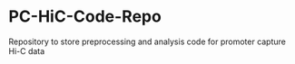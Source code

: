 # PC-HiC-Code-Repo
Repository to store preprocessing and analysis code for promoter capture Hi-C data
